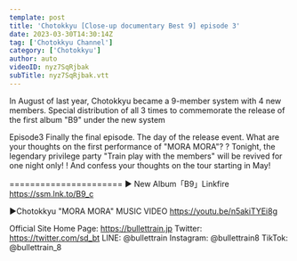 ```yaml
---
template: post
title: 'Chotokkyu [Close-up documentary Best 9] episode 3'
date: 2023-03-30T14:30:14Z
tag: ['Chotokkyu Channel']
category: ['Chotokkyu']
author: auto 
videoID: nyz7SqRjbak
subTitle: nyz7SqRjbak.vtt
---
```

In August of last year, Chotokkyu became a 9-member system with 4 new members.
Special distribution of all 3 times to commemorate the release of the first album "B9" under the new system

Episode3
Finally the final episode.
The day of the release event. What are your thoughts on the first performance of "MORA MORA"? ?
Tonight, the legendary privilege party "Train play with the members" will be revived for one night only! !
And confess your thoughts on the tour starting in May!

======================
▶ New Album「B9」Linkfire
 https://ssm.lnk.to/B9_c

▶Chotokkyu "MORA MORA" MUSIC VIDEO
https://youtu.be/n5akiTYEi8g

Official Site
Home Page: https://bullettrain.jp
Twitter: https://twitter.com/sd_bt
LINE: @bullettrain
Instagram: @bullettrain8
TikTok: @bullettrain_8